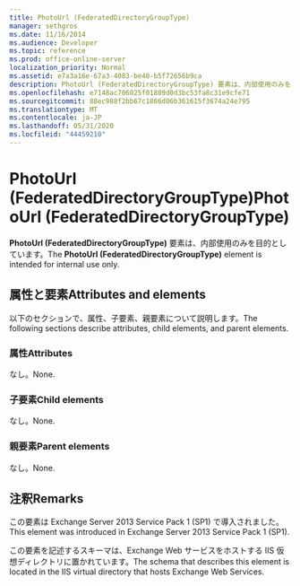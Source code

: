 ```yaml
---
title: PhotoUrl (FederatedDirectoryGroupType)
manager: sethgros
ms.date: 11/16/2014
ms.audience: Developer
ms.topic: reference
ms.prod: office-online-server
localization_priority: Normal
ms.assetid: e7a3a16e-67a3-4083-be40-b5f72656b9ca
description: PhotoUrl (FederatedDirectoryGroupType) 要素は、内部使用のみを目的としています。
ms.openlocfilehash: e7148ac706025f01809d0d3bc53fa8c31e9cfe71
ms.sourcegitcommit: 88ec988f2bb67c1866d06b361615f3674a24e795
ms.translationtype: MT
ms.contentlocale: ja-JP
ms.lasthandoff: 05/31/2020
ms.locfileid: "44459210"
---
```

# <a name="photourl-federateddirectorygrouptype"></a><span data-ttu-id="3bf33-103">PhotoUrl (FederatedDirectoryGroupType)</span><span class="sxs-lookup"><span data-stu-id="3bf33-103">PhotoUrl (FederatedDirectoryGroupType)</span></span>

<span data-ttu-id="3bf33-104">**PhotoUrl (FederatedDirectoryGroupType)** 要素は、内部使用のみを目的としています。</span><span class="sxs-lookup"><span data-stu-id="3bf33-104">The **PhotoUrl (FederatedDirectoryGroupType)** element is intended for internal use only.</span></span> 

## <a name="attributes-and-elements"></a><span data-ttu-id="3bf33-105">属性と要素</span><span class="sxs-lookup"><span data-stu-id="3bf33-105">Attributes and elements</span></span>

<span data-ttu-id="3bf33-106">以下のセクションで、属性、子要素、親要素について説明します。</span><span class="sxs-lookup"><span data-stu-id="3bf33-106">The following sections describe attributes, child elements, and parent elements.</span></span>
  
### <a name="attributes"></a><span data-ttu-id="3bf33-107">属性</span><span class="sxs-lookup"><span data-stu-id="3bf33-107">Attributes</span></span>

<span data-ttu-id="3bf33-108">なし。</span><span class="sxs-lookup"><span data-stu-id="3bf33-108">None.</span></span>
  
### <a name="child-elements"></a><span data-ttu-id="3bf33-109">子要素</span><span class="sxs-lookup"><span data-stu-id="3bf33-109">Child elements</span></span>

<span data-ttu-id="3bf33-110">なし。</span><span class="sxs-lookup"><span data-stu-id="3bf33-110">None.</span></span>
  
### <a name="parent-elements"></a><span data-ttu-id="3bf33-111">親要素</span><span class="sxs-lookup"><span data-stu-id="3bf33-111">Parent elements</span></span>

<span data-ttu-id="3bf33-112">なし。</span><span class="sxs-lookup"><span data-stu-id="3bf33-112">None.</span></span>
  
## <a name="remarks"></a><span data-ttu-id="3bf33-113">注釈</span><span class="sxs-lookup"><span data-stu-id="3bf33-113">Remarks</span></span>

<span data-ttu-id="3bf33-114">この要素は Exchange Server 2013 Service Pack 1 (SP1) で導入されました。</span><span class="sxs-lookup"><span data-stu-id="3bf33-114">This element was introduced in Exchange Server 2013 Service Pack 1 (SP1).</span></span>
  
<span data-ttu-id="3bf33-115">この要素を記述するスキーマは、Exchange Web サービスをホストする IIS 仮想ディレクトリに置かれています。</span><span class="sxs-lookup"><span data-stu-id="3bf33-115">The schema that describes this element is located in the IIS virtual directory that hosts Exchange Web Services.</span></span>
  

